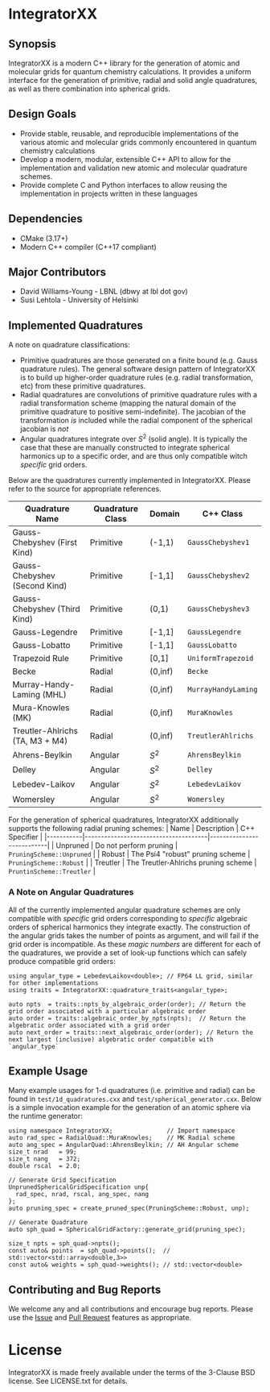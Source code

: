# IntegratorXX

## Synopsis

IntegratorXX is a modern C++ library for the generation of atomic and molecular
grids for quantum chemistry calculations. It provides a uniform interface for
the generation of primitive, radial and solid angle quadratures, as well as
there combination into spherical grids.

## Design Goals 

* Provide stable, reusable, and reproducible implementations of the various atomic and
molecular grids commonly encountered in quantum chemistry calculations
* Develop a modern, modular, extensible C++ API to allow for the implementation
and validation new atomic and molecular quadrature schemes.
* Provide complete C and Python interfaces to allow reusing the implementation in projects written in these languages

## Dependencies

* CMake (3.17+)
* Modern C++ compiler (C++17 compliant)

## Major Contributors

* David Williams-Young - LBNL (dbwy at lbl dot gov)
* Susi Lehtola - University of Helsinki

## Implemented Quadratures

A note on quadrature classifications:
* Primitive quadratures are those generated on a finite bound (e.g. Gauss quadrature rules). The general software design pattern of IntegratorXX is to build up higher-order quadrature rules (e.g. radial transformation, etc) from these primitive quadratures.
* Radial quadratures are convolutions of primitive quadrature rules with a radial transformation scheme (mapping the natural domain of the primitive quadrature to positive semi-indefinite). The jacobian of the transformation *is* included while the radial component of the spherical jacobian is *not*
* Angular quadratures integrate over $S^2$ (solid angle). It is typically the case that these are manually constructed to integrate spherical harmonics up to a specific order, and are thus only compatible witch *specific* grid orders.


Below are the quadratures currently implemented in IntegratorXX. Please refer to the
source for appropriate references.

| Quadrature Name                 | Quadrature Class | Domain  | C++ Class           |
|---------------------------------|------------------|---------|---------------------|
| Gauss-Chebyshev (First Kind)    | Primitive        | (-1,1)  | `GaussChebyshev1`   |
| Gauss-Chebyshev (Second Kind)   | Primitive        | [-1,1]  | `GaussChebyshev2`   |
| Gauss-Chebyshev (Third Kind)    | Primitive        | (0,1)   | `GaussChebyshev3`   |
| Gauss-Legendre                  | Primitive        | [-1,1]  | `GaussLegendre`     |
| Gauss-Lobatto                   | Primitive        | [-1,1]  | `GaussLobatto`      |
| Trapezoid Rule                  | Primitive        | [0,1]   | `UniformTrapezoid`  |
| Becke                           | Radial           | (0,inf) | `Becke`             |
| Murray-Handy-Laming (MHL)       | Radial           | (0,inf) | `MurrayHandyLaming` |
| Mura-Knowles (MK)               | Radial           | (0,inf) | `MuraKnowles`       |
| Treutler-Ahlrichs (TA, M3 + M4) | Radial           | (0,inf) | `TreutlerAhlrichs`  |
| Ahrens-Beylkin                  | Angular          | $S^2$   | `AhrensBeylkin`     |
| Delley                          | Angular          | $S^2$   | `Delley`            |
| Lebedev-Laikov                  | Angular          | $S^2$   | `LebedevLaikov`     |
| Womersley                       | Angular          | $S^2$   | `Womersley`         |


For the generation of spherical quadratures, IntegratorXX additionally supports the following radial pruning schemes:
| Name      | Description                          | C++ Specifier             |
|-----------|--------------------------------------|---------------------------|
| Unpruned  | Do not perform pruning               | `PruningScheme::Unpruned` |
| Robust    | The Psi4 "robust" pruning scheme     | `PruningScheme::Robust`   |
| Treutler  | The Treutler-Ahlrichs pruning scheme | `PruntinScheme::Treutler` |

### A Note on Angular Quadratures

All of the currently implemented angular quadrature schemes are only compatible with *specific* grid
orders corresponding to *specific* algebraic orders of spherical harmonics they integrate exactly.
The construction of the angular grids takes the number of points as argument, and will fail if the
grid order is incompatible. As these *magic numbers* are different for each of the quadratures,
we provide a set of look-up functions which can safely produce compatible grid orders:

```
using angular_type = LebedevLaikov<double>; // FP64 LL grid, similar for other implementations
using traits = IntegratorXX::quadrature_traits<angular_type>;

auto npts  = traits::npts_by_algebraic_order(order); // Return the grid order associated with a particular algebraic order
auto order = traits::algebraic_order_by_npts(npts);  // Return the algebratic order associated with a grid order
auto next_order = traits::next_algebraic_order(order); // Return the next largest (inclusive) algebratic order compatible with `angular_type` 
```


## Example Usage

Many example usages for 1-d quadratures (i.e. primitive and radial) can be found in `test/1d_quadratures.cxx` and `test/spherical_generator.cxx`. Below is a simple invocation example for the generation of an atomic sphere via the runtime generator:
```
using namespace IntegratorXX;               // Import namespace
auto rad_spec = RadialQuad::MuraKnowles;    // MK Radial scheme
auto ang_spec = AngularQuad::AhrensBeylkin; // AH Angular scheme
size_t nrad   = 99;
size_t nang   = 372;
double rscal  = 2.0;

// Generate Grid Specification
UnprunedSphericalGridSpecification unp{
  rad_spec, nrad, rscal, ang_spec, nang
};
auto pruning_spec = create_pruned_spec(PruningScheme::Robust, unp); 

// Generate Quadrature
auto sph_quad = SphericalGridFactory::generate_grid(pruning_spec);

size_t npts = sph_quad->npts();
const auto& points  = sph_quad->points();  // std::vector<std::array<double,3>>
const auto& weights = sph_quad->weights(); // std::vector<double>

```

## Contributing and Bug Reports

We welcome any and all contributions and encourage bug reports. Please use the
[Issue](https://github.com/wavefunction91/IntegratorXX/issues) and 
[Pull Request](https://github.com/wavefunction91/IntegratorXX/pulls) features as appropriate.

# License

IntegratorXX is made freely available under the terms of the 3-Clause BSD license. See
LICENSE.txt for details.
